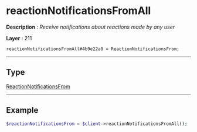 # reactionNotificationsFromAll

**Description** : *Receive notifications about reactions made by any user*

**Layer** : 211

```tl
reactionNotificationsFromAll#4b9e22a0 = ReactionNotificationsFrom;
```

---

## Type

[ReactionNotificationsFrom](type/ReactionNotificationsFrom)

---

## Example

```php
$reactionNotificationsFrom = $client->reactionNotificationsFromAll();
```